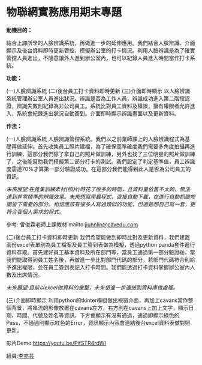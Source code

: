 # 物聯網實務應用期末專題

**動機目的：**

結合上課所學的人臉辨識系統，再做進一步的延伸應用。我們結合人臉辨識、介面顯示及後台資料即時更新管控，模擬辦公室的打卡情況。利用人臉辨識是為了確實管控人員進出，不隨意讓外人進到辦公室內，也可以紀錄人員進入時間當作打卡系統。

**功能：**

(一)人臉辨識系統 (二)後台員工打卡資料即時更新 (三)介面即時顯示
以人臉辨識系統管理辦公室人員進出狀況。辨識是否為工作人員，辨識成功進入第二階段認證，辨識失敗則紀錄為非公司員工。系統比對員工資料及權限，擁有權限者允許進入，系統會紀錄進出狀況自動簽到。介面即時顯示辨識畫面以及更新資料。

**作法：**

(一)人臉辨識系統
人臉辨識管控系統。我們以之前業師課上的人臉辨識程式為基礎再做延伸。首先收集員工照片建檔，為了確保高準確度我們需要多角度拍攝再進行訓練，這部分我們除了拿自己的照片做訓練，另外也找了三位明星的照片做訓練了，之後能幫助我們模擬第二部分打卡的測試。我們設定了判定基準值，員工辨識度需達70%才算第一部分驗證成功。在這部分我們能得到此人是否為公司員工的資訊。

*未來展望:在蒐集訓練素材(照片)時花了很多的時間，且資料量依舊不太夠，無法達到非常精準的辨識效果。未來想寫爬蟲程式，直接自動下載，在進行自動抓臉修圖留下需要的部分。相信應該有很多人寫過類似的功能，但還是想自己寫一套，更符合我個人需求的程式。*

參考: 曾俊霖老師上課教材  mailto:jiunnlin@cavedu.com

(二)後台員工打卡資料即時更新
我們希望能做到即時比對及更新資料，我們建置兩份excel表單別為員工檔案及員工簽到表做為模擬，透過python panda套件進行資料存取。首先建好員工基本資料及所在部門等，當員工通過第一部分驗證後，當我們能取得到員工姓名後，再做進一步比對部門代碼的部分，若部門代碼符合則給予進出權限，並在員工簽到表記入打卡時間。我們能透過打卡資料掌握辦公室內人數及出席情況。

*未來展望:目前以excel做資料的彙整，未來想進一步連接到資料庫做處理。*

(三)介面即時顯示
利用python的tkinter模組做出視窗介面，再加上cavans當作整個背景，將串流的影像放置在cavans左方，右方則在cavans上加上文字，顯示日期、時間、代號及姓名等資訊，下方會顯示有沒有通過，通過即顯示綠色的Pass，不通過則顯示紅色的Error，資訊顯示內容會連結後台excel資料表做對照更新。

影片Demo:https://youtu.be/PifSTR4rdWI

組員:<a href="https://github.com/yiyun12o9">李亦芸</a>
